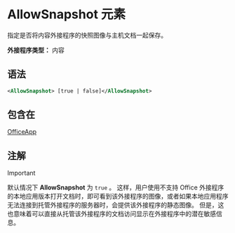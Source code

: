 # <a name="allowsnapshot-element"></a>AllowSnapshot 元素

指定是否将内容外接程序的快照图像与主机文档一起保存。

**外接程序类型：** 内容

## <a name="syntax"></a>语法

```XML
<AllowSnapshot> [true | false]</AllowSnapshot>
```

## <a name="contained-in"></a>包含在

[OfficeApp](officeapp.md)

## <a name="remarks"></a>注解

 > [!IMPORTANT]
 > 默认情况下 **AllowSnapshot** 为 `true` 。 这样，用户使用不支持 Office 外接程序的本地应用版本打开文档时，即可看到该外接程序的图像，或者如果本地应用程序无法连接到托管外接程序的服务器时，会提供该外接程序的静态图像。 但是，这也意味着可以直接从托管该外接程序的文档访问显示在外接程序中的潜在敏感信息。


